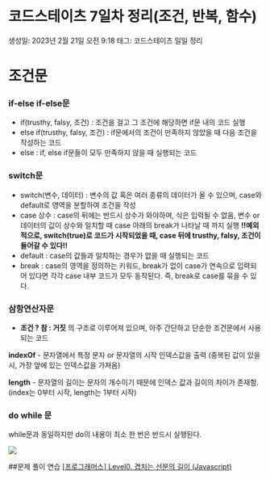 # 코드스테이츠 7일차 정리(조건, 반복, 함수)

생성일: 2023년 2월 21일 오전 9:18
태그: 코드스테이츠 일일 정리

# 조건문

### if-else if-else문

- if(trusthy, falsy, 조건) : 조건을 걸고 그 조건에 해당하면 if문 내의 코드 실행
- else if(trusthy, falsy, 조건) : if문에서의 조건이 만족하지 않았을 때 다음 조건을 작성하는 코드
- else : if, else if문들이 모두 만족하지 않을 때 실행되는 코드

### switch문

- switch(변수, 데이터) : 변수의 값 혹은 여러 종류의 데이터가 올 수 있으며, case와 default로 영역을 분할하여 조건을 작성
- case 상수 : case의 뒤에는 반드시 상수가 와야하며, 식은 입력될 수 없음, 변수 or 데이터의 값이 상수와 일치할 때 case 아래의 break가 나타날 때 까지 실행
**!!예외적으로, switch(true)로 코드가 시작되었을 때, case 뒤에 trusthy, falsy, 조건이 들어갈 수 있다!!**
- default : case의 값들과 일치하는 경우가 없을 때 실행되는 코드
- break : case의 영역을 정의하는 키워드, break가 없이 case가 연속으로 입력되어 있다면 각각 case 내부 코드가 모두 동작된다. 즉, break로 case를 묶을 수 있다.

### 삼항연산자문

- **조건 ? 참 : 거짓** 의 구조로 이루어져 있으며, 아주 간단하고 단순한 조건문에서 사용되는 코드

**indexOf** - 문자열에서 특정 문자 or 문자열의 시작 인덱스값을 출력
(중복된 값이 있을 시, 가장 앞에 있는 인덱스값을 가져옴)

**length** - 문자열의 길이는 문자의 개수이기 때문에 인덱스 값과 길이의 차이가 존재함.
(index는 0부터 시작, length는 1부터 시작)


### do while 문

while문과 동일하지만 do의 내용이 최소 한 번은 반드시 실행된다.


![](https://velog.velcdn.com/images/player1552/post/9ecd598c-82d9-4734-97cb-a377f8bc9a14/image.png)

##문제 풀이 연습
[[프로그래머스] Level0. 겹치는 선분의 길이 (Javascript)](https://velog.io/@player1552/%EC%BD%94%EB%94%A9%ED%85%8C%EC%8A%A4%ED%8A%B8-Level0.-%EA%B2%B9%EC%B9%98%EB%8A%94-%EC%84%A0%EB%B6%84%EC%9D%98-%EA%B8%B8%EC%9D%B4-Javascript)